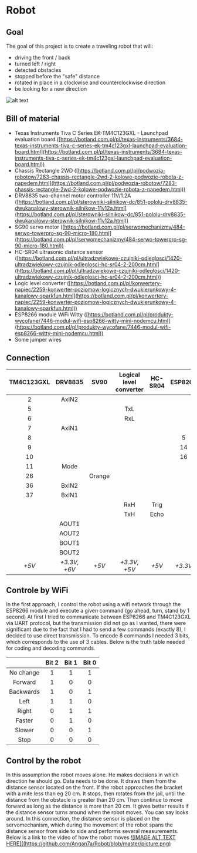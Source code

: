 # Robot

## Goal
The goal of this project is to create a traveling robot that will:
- driving the front / back
- turned left / right
- detected obstacles
- stopped before the "safe" distance
- rotated in place in a clockwise and counterclockwise direction
- be looking for a new direction

![alt text](https://github.com/Angan7a/Robot/blob/master/picture.png)

## Bill of material
- Texas Instruments Tiva C Series EK-TM4C123GXL - Launchpad evaluation board ([https://botland.com.pl/pl/texas-instruments/3684-texas-instruments-tiva-c-series-ek-tm4c123gxl-launchpad-evaluation-board.html](https://botland.com.pl/pl/texas-instruments/3684-texas-instruments-tiva-c-series-ek-tm4c123gxl-launchpad-evaluation-board.html))
- Chassis Rectangle 2WD ([https://botland.com.pl/pl/podwozia-robotow/7283-chassis-rectangle-2wd-2-kolowe-podwozie-robota-z-napedem.html](https://botland.com.pl/pl/podwozia-robotow/7283-chassis-rectangle-2wd-2-kolowe-podwozie-robota-z-napedem.html))
- DRV8835 two-channel motor controller 11V/1.2A ([https://botland.com.pl/pl/sterowniki-silnikow-dc/851-pololu-drv8835-dwukanalowy-sterownik-silnikow-11v12a.html](https://botland.com.pl/pl/sterowniki-silnikow-dc/851-pololu-drv8835-dwukanalowy-sterownik-silnikow-11v12a.html))
- SG90 servo motor ([https://botland.com.pl/pl/serwomechanizmy/484-serwo-towerpro-sg-90-micro-180.html](https://botland.com.pl/pl/serwomechanizmy/484-serwo-towerpro-sg-90-micro-180.html))
- HC-SR04 ultrasonic distance sensor ([https://botland.com.pl/pl/ultradzwiekowe-czujniki-odleglosci/1420-ultradzwiekowy-czujnik-odleglosci-hc-sr04-2-200cm.html](https://botland.com.pl/pl/ultradzwiekowe-czujniki-odleglosci/1420-ultradzwiekowy-czujnik-odleglosci-hc-sr04-2-200cm.html))
- Logic level converter ([https://botland.com.pl/pl/konwertery-napiec/2259-konwerter-poziomow-logicznych-dwukierunkowy-4-kanalowy-sparkfun.html](https://botland.com.pl/pl/konwertery-napiec/2259-konwerter-poziomow-logicznych-dwukierunkowy-4-kanalowy-sparkfun.html))
- ESP8266 module WiFi Witty ([https://botland.com.pl/pl/produkty-wycofane/7446-modul-wifi-esp8266-witty-mini-nodemcu.html](https://botland.com.pl/pl/produkty-wycofane/7446-modul-wifi-esp8266-witty-mini-nodemcu.html))
- Some jumper wires

## Connection
| TM4C123GXL | DRV8835    | SV90  | Logical level converter | HC-SR04 | ESP8266 | Motors|
|:----------:|:----------:|:-----:|:-----------------------:|:-------:|:-------:|:-----:|
| 2          | AxIN2      |       |                         |         |         |       |
| 5          |            |       | TxL                     |         |         |       |
| 6          |            |       | RxL                     |         |         |       |
| 7          | AxIN1      |       |                         |         |         |       |
| 8          |            |       |                         |         | 5       |       |
| 9          |            |       |                         |         | 14      |       |
| 10         |            |       |                         |         | 16      |       |
| 11         | Mode       |       |                         |         |         |       |
| 26         |            | Orange|                         |         |         |       |
| 36         | BxIN2      |       |                         |         |         |       |
| 37         | BxIN1      |       |                         |         |         |       |
|            |            |       | RxH                     | Trig    |         |       |         
|            |            |       | TxH                     | Echo    |         |       |         
|            | AOUT1      |       |                         |         |         | DC1   |         
|            | AOUT2      |       |                         |         |         | DC1   |         
|            | BOUT1      |       |                         |         |         | DC2   |         
|            | BOUT2      |       |                         |         |         | DC2   |        
| *+5V*      |*+3.3V, +6V*|*+5V*  |*+3.3V, +5V*             |*+5V*    |*+3.3V*  |*+6V*  |

## Controle by WiFi

In the first approach, I control the robot using a wifi network through the ESP8266 module 
and execute a given command (go ahead, turn, stand by 1 second) At first I tried to communicate 
between ESP8266 and TM4C123GXL via UART protocol, but the transmission did not go as I wanted, 
there were significant due to the fact that I had to send a few commands (exactly 8), I decided 
to use direct transmission. To encode 8 commands I needed 3 bits, which corresponds to the use of 
3 cables. Below is the truth table needed for coding and decoding commands.

|            | Bit 2 | Bit 1 | Bit 0 |
|:----------:|:-----:|:-----:|:-----:|
| No change  | 1     | 1     | 1     | 
| Forward    | 1     | 0     | 0     | 
| Backwards  | 1     | 0     | 1     | 
| Left       | 1     | 1     | 0     | 
| Right      | 0     | 1     | 1     | 
| Faster     | 0     | 1     | 0     | 
| Slower     | 0     | 0     | 1     | 
| Stop       | 0     | 0     | 0     | 

## Control by the robot

In this assumption the robot moves alone. He makes decisions in which direction he should go. 
Data needs to be done. It draws them from the distance sensor located on the front. If the robot 
approaches the bracket with a mite less than eg 20 cm. It stops, then rotates from the jail, until 
the distance from the obstacle is greater than 20 cm. Then continue to move forward as long as 
the distance is more than 20 cm.
It gives better results if the distance sensor turns around when the robot moves. You can say 
looks around. In this connection, the distance sensor is placed on the servomechanism, which during 
the movement of the robot spans the distance sensor from side to side and performs several measurements.
Below is a link to the video of how the robot moves
[![IMAGE ALT TEXT HERE]((https://github.com/Angan7a/Robot/blob/master/picture.png)](https://youtu.be/uVNhvJOjNo0)

